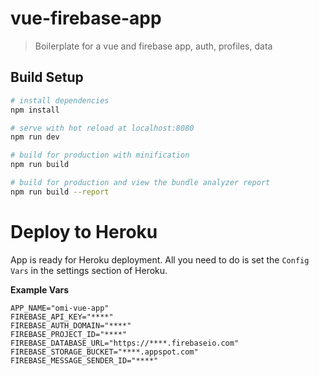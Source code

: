 # vue-firebase-app

> Boilerplate for a vue and firebase app, auth, profiles, data

## Build Setup

``` bash
# install dependencies
npm install

# serve with hot reload at localhost:8080
npm run dev

# build for production with minification
npm run build

# build for production and view the bundle analyzer report
npm run build --report
```

# Deploy to Heroku
App is ready for Heroku deployment. All you need to do is set the `Config Vars` in the settings section of Heroku. 

**Example Vars**
```
APP_NAME="omi-vue-app"
FIREBASE_API_KEY="****"
FIREBASE_AUTH_DOMAIN="****"
FIREBASE_PROJECT_ID="****"
FIREBASE_DATABASE_URL="https://****.firebaseio.com"
FIREBASE_STORAGE_BUCKET="****.appspot.com"
FIREBASE_MESSAGE_SENDER_ID="****"
```
